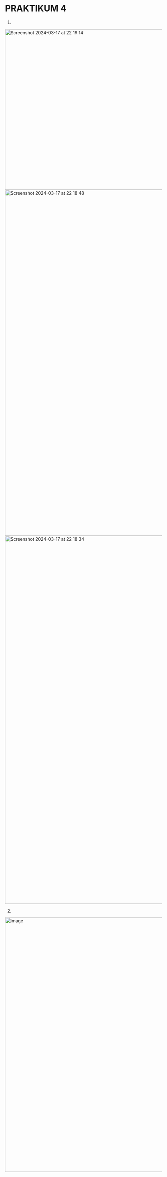 # PRAKTIKUM 4

1)
<img width="515" alt="Screenshot 2024-03-17 at 22 19 14" src="https://github.com/alexandravoit/ANDMETURVE-2024/assets/145194484/aea22d8d-be7d-4f26-bb5e-7331b17d949b">
<img width="1112" alt="Screenshot 2024-03-17 at 22 18 48" src="https://github.com/alexandravoit/ANDMETURVE-2024/assets/145194484/9c4ee536-c35b-4617-a81f-87e5270a3ca1">
<img width="1181" alt="Screenshot 2024-03-17 at 22 18 34" src="https://github.com/alexandravoit/ANDMETURVE-2024/assets/145194484/247aea0d-6de0-4dba-8f97-fa076156d6d6">

2)   
<img width="816" alt="image" src="https://github.com/alexandravoit/ANDMETURVE-2024/assets/145194484/721e659c-92fe-4cb5-9c1c-894242632f1a">
